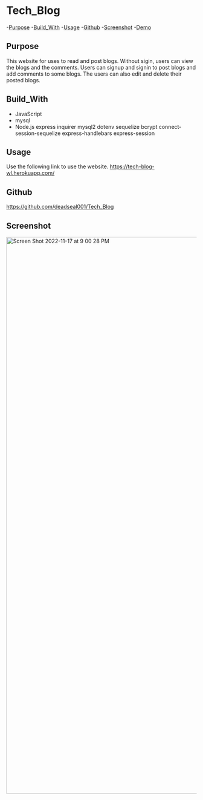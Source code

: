 # Tech_Blog

-[Purpose](#Purpose) -[Build_With](#Build_With) -[Usage](#Usage) -[Github](#Github) -[Screenshot](#Screenshot) -[Demo](#Demo)

## Purpose

This website for uses to read and post blogs. Without sigin, users can view the blogs and the comments. Users can signup and signin to post blogs and add comments to some blogs. The users can also edit and delete their posted blogs.

## Build_With

- JavaScript
- mysql
- Node.js
  express
  inquirer
  mysql2
  dotenv
  sequelize
  bcrypt
  connect-session-sequelize
  express-handlebars
  express-session

## Usage

Use the following link to use the website.
https://tech-blog-wl.herokuapp.com/

## Github

https://github.com/deadseal001/Tech_Blog

## Screenshot
<img width="1472" alt="Screen Shot 2022-11-17 at 9 00 28 PM" src="https://user-images.githubusercontent.com/110753777/202607080-97362fb0-4b1c-48ec-8d6b-ba24af6953e7.png">
